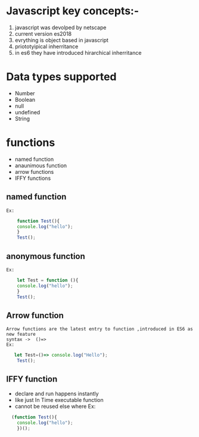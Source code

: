 # Javascript key concepts:-

1.  javascript was devolped by netscape
2.	current version es2018
3.	evrything is object based in javascript 
4.	priototyipical inherritance 
5.	in es6 they have introduced hirarchical inherritance

# Data types supported 
* Number
* Boolean
* null
* undefined
* String

# functions
* named function
* anaunimous function
* arrow functions
* IFFY functions

## named function
    Ex:
```javascript
    function Test(){
    console.log("hello");
    }
    Test();
```
## anonymous function
    Ex:
```javascript
    let Test = function (){
    console.log("hello");
    }
    Test();
```

## Arrow function
    Arrow functions are the latest entry to function ,introduced in ES6 as new feature
    syntax ->  ()=>
    Ex:
```javascript
   let Test=()=> console.log("Hello");
    Test();
```

## IFFY function
*    declare and run happens instantly 
*    like just In Time executable function
*    cannot be reused else where 
    Ex:
```javascript
  (function Test(){
    console.log("hello");
    })();
```








